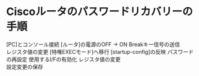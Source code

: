 # Ciscoルータのパスワードリカバリーの手順
 [PC]とコンソール接続
 [ルータ]の電源のOFF → ON
 Breakキー信号の送信	
 レジスタ値の変更
 [特権EXECモード]へ移行
 [startup-config]の反映
 パスワードの再設定
 使用するI/Fの有効化
 レジスタ値の変更	
 設定変更の保存
